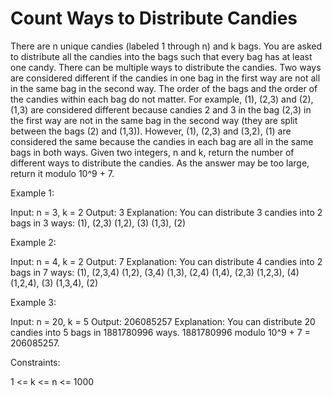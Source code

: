 # Count Ways to Distribute Candies

There are n unique candies (labeled 1 through n) and k bags. You are asked to distribute all the candies into the bags such that every bag has at least one candy.
There can be multiple ways to distribute the candies. Two ways are considered different if the candies in one bag in the first way are not all in the same bag in the second way. The order of the bags and the order of the candies within each bag do not matter.
For example, (1), (2,3) and (2), (1,3) are considered different because candies 2 and 3 in the bag (2,3) in the first way are not in the same bag in the second way (they are split between the bags (2) and (1,3)). However, (1), (2,3) and (3,2), (1) are considered the same because the candies in each bag are all in the same bags in both ways.
Given two integers, n and k, return the number of different ways to distribute the candies. As the answer may be too large, return it modulo 10^9 + 7.

Example 1:

Input: n = 3, k = 2
Output: 3
Explanation: You can distribute 3 candies into 2 bags in 3 ways:
(1), (2,3)
(1,2), (3)
(1,3), (2)

Example 2:

Input: n = 4, k = 2
Output: 7
Explanation: You can distribute 4 candies into 2 bags in 7 ways:
(1), (2,3,4)
(1,2), (3,4)
(1,3), (2,4)
(1,4), (2,3)
(1,2,3), (4)
(1,2,4), (3)
(1,3,4), (2)

Example 3:

Input: n = 20, k = 5
Output: 206085257
Explanation: You can distribute 20 candies into 5 bags in 1881780996 ways. 1881780996 modulo 10^9 + 7 = 206085257.

Constraints:

1 <= k <= n <= 1000
